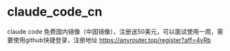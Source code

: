 # claude_code_cn
claude code 免费国内镜像（中国镜像），注册送50美元，可以面试使用一周，需要使用github快捷登录，注册地址 https://anyrouter.top/register?aff=4vRb
